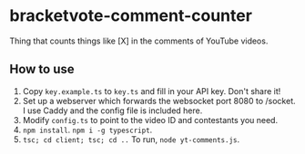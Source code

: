 # bracketvote-comment-counter
Thing that counts things like [X] in the comments of YouTube videos.

## How to use
1. Copy `key.example.ts` to `key.ts` and fill in your API key. Don't share it!
2. Set up a webserver which forwards the websocket port 8080 to /socket. I use Caddy and the config file is included here.
3. Modify `config.ts` to point to the video ID and contestants you need.
3. `npm install`. `npm i -g typescript`.
4. `tsc; cd client; tsc; cd ..`
To run, `node yt-comments.js`.
